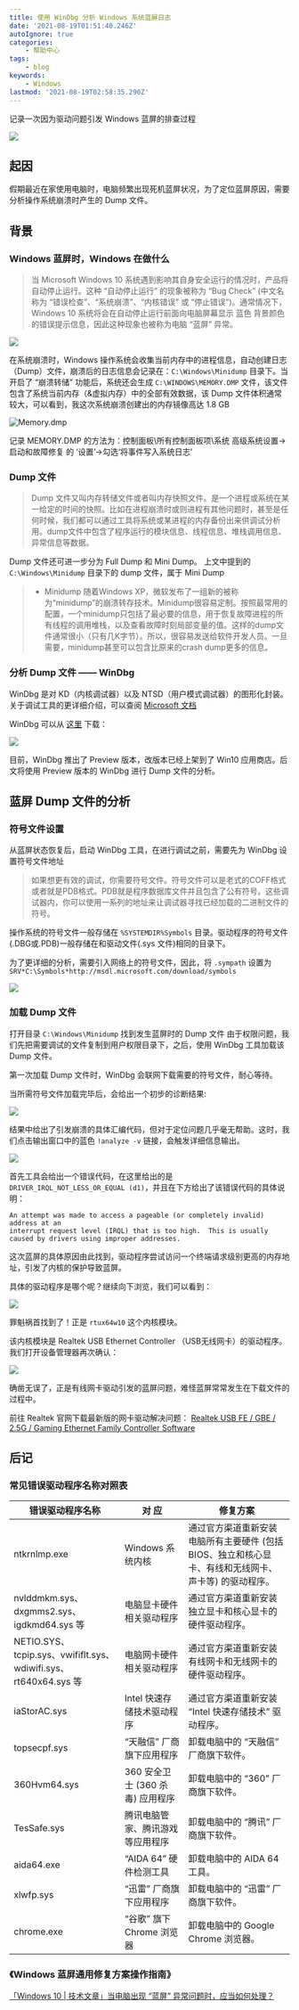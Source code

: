 ```yaml
---
title: 使用 WinDbg 分析 Windows 系统蓝屏日志
date: '2021-08-19T01:51:40.246Z'
autoIgnore: true
categories:
    - 帮助中心
tags:
    - blog
keywords:
    - Windows
lastmod: '2021-08-19T02:58:35.290Z'
---
```


记录一次因为驱动问题引发 Windows 蓝屏的排查过程

![](https://i.loli.net/2021/08/19/nuTkm8G1HesO6KM.png)

<!-- more -->

## 起因

假期最近在家使用电脑时，电脑频繁出现死机蓝屏状况，为了定位蓝屏原因，需要分析操作系统崩溃时产生的 Dump 文件。

## 背景

### Windows 蓝屏时，Windows 在做什么

> 当 Microsoft Windows 10 系统遇到影响其自身安全运行的情况时，产品将自动停止运行。这种 “自动停止运行” 的现象被称为 “Bug Check” (中文名称为 “错误检查”、“系统崩溃”、“内核错误” 或 “停止错误”)。通常情况下，Windows 10 系统将会在自动停止运行前面向电脑屏幕显示 蓝色 背景颜色的错误提示信息，因此这种现象也被称为电脑 “蓝屏” 异常。

![](https://i.loli.net/2021/08/19/cFkN4fVnrPwjH2e.png)

在系统崩溃时，Windows 操作系统会收集当前内存中的进程信息，自动创建日志（Dump）文件，崩溃后的日志信息会记录在：`C:\Windows\Minidump` 目录下。当开启了 “崩溃转储” 功能后，系统还会生成 `C:\WINDOWS\MEMORY.DMP` 文件，该文件包含了系统当前内存（&虚拟内存）中的全部有效数据，该 Dump 文件体积通常较大，可以看到，我这次系统崩溃创建出的内存镜像高达 1.8 GB

![Memory.dmp](https://i.loli.net/2021/08/19/um6d2FvBo7cLjnl.png)

记录 MEMORY.DMP 的方法为：控制面板\所有控制面板项\系统  高级系统设置→启动和故障修复 的 ‘设置’→勾选‘将事件写入系统日志’

### Dump 文件

> Dump 文件又叫内存转储文件或者叫内存快照文件。是一个进程或系统在某一给定的时间的快照。比如在进程崩溃时或则进程有其他问题时，甚至是任何时候，我们都可以通过工具将系统或某进程的内存备份出来供调试分析用。dump文件中包含了程序运行的模块信息、线程信息、堆栈调用信息、异常信息等数据。

Dump 文件还可进一步分为 Full Dump 和 Mini Dump。 上文中提到的 `C:\Windows\Minidump` 目录下的 dump 文件，属于 Mini Dump

> - Minidump 
>   随着Windows XP，微软发布了一组新的被称为“minidump”的崩溃转存技术。Minidump很容易定制。按照最常用的配置，一个minidump只包括了最必要的信息，用于恢复故障进程的所有线程的调用堆栈，以及查看故障时刻局部变量的值。这样的dump文件通常很小（只有几K字节）。所以，很容易发送给软件开发人员。一旦需要，minidump甚至可以包含比原来的crash dump更多的信息。

### 分析 Dump 文件 —— WinDbg

WinDbg 是对 KD（内核调试器）以及 NTSD（用户模式调试器）的图形化封装。
关于调试工具的更详细介绍，可以查阅 [Microsoft 文档](https://docs.microsoft.com/zh-cn/windows-hardware/drivers/debugger/)

WinDbg 可以从 [这里](https://docs.microsoft.com/en-us/windows-hardware/drivers/debugger/debugger-download-tools) 下载：

![](https://i.loli.net/2021/08/19/t2EWhPMraoTZmj8.png)

目前，WinDbg 推出了 Preview 版本，改版本已经上架到了 Win10 应用商店。后文将使用 Preview 版本的 WinDbg 进行 Dump 文件的分析。


## 蓝屏 Dump 文件的分析

### 符号文件设置

从蓝屏状态恢复后，启动 WinDbg 工具，在进行调试之前，需要先为 WinDbg 设置符号文件地址

> 如果想更有效的调试，你需要符号文件。符号文件可以是老式的COFF格式或者就是PDB格式。PDB就是程序数据库文件并且包含了公有符号。这些调试器内，你可以使用一系列的地址来让调试器寻找已经加载的二进制文件的符号。

操作系统的符号文件一般存储在 `%SYSTEMDIR%Symbols` 目录。驱动程序的符号文件(.DBG或.PDB)一般存储在和驱动文件(.sys 文件)相同的目录下。

为了更详细的分析，需要引入网络上的符号文件，因此，将 `.sympath` 设置为 `SRV*C:\Symbols*http://msdl.microsoft.com/download/symbols`

![](https://i.loli.net/2021/08/19/sietgAwSEq2KIvb.png)

### 加载 Dump 文件

打开目录 `C:\Windows\Minidump` 找到发生蓝屏时的 Dump 文件
由于权限问题，我们先把需要调试的文件复制到用户权限目录下，之后，使用 WinDbg 工具加载该 Dump 文件。

第一次加载 Dump 文件时，WinDbg 会联网下载需要的符号文件，耐心等待。

当所需符号文件加载完毕后，会给出一个初步的诊断结果:

![](https://i.loli.net/2021/08/19/yUVWu4PcATHlvq2.png)

结果中给出了引发崩溃的具体汇编代码，但对于定位问题几乎毫无帮助。这时，我们点击输出窗口中的蓝色 `!analyze -v` 链接，会触发详细信息输出。

![](https://i.loli.net/2021/08/19/OXcUeVaWSJjPE4s.png)

首先工具会给出一个错误代码，在这里给出的是 `DRIVER_IRQL_NOT_LESS_OR_EQUAL (d1)`，并且在下方给出了该错误代码的具体说明：

```text
An attempt was made to access a pageable (or completely invalid) address at an
interrupt request level (IRQL) that is too high.  This is usually
caused by drivers using improper addresses.
```

这次蓝屏的具体原因由此找到，驱动程序尝试访问一个终端请求级别更高的内存地址，引发了内核的保护导致蓝屏。

具体的驱动程序是哪个呢？继续向下浏览，我们可以看到：

![](https://i.loli.net/2021/08/19/xjqWVuObK4drCIy.png)

罪魁祸首找到了！正是 `rtux64w10` 这个内核模块。

该内核模块是 Realtek USB Ethernet Controller （USB无线网卡）的驱动程序。我们打开设备管理器再次确认：

![](https://i.loli.net/2021/08/19/KMdJos917L4DG3O.png)

确凿无误了，正是有线网卡驱动引发的蓝屏问题，难怪蓝屏常常发生在下载文件的过程中。

前往 Realtek 官网下载最新版的网卡驱动解决问题： [Realtek USB FE / GBE / 2.5G / Gaming Ethernet Family Controller Software](https://www.realtek.com/en/component/zoo/category/network-interface-controllers-10-100-1000m-gigabit-ethernet-usb-3-0-software)


## 后记

### 常见错误驱动程序名称对照表

| **错误驱动程序名称**                                         | **对 应**                        | **修复方案**                                                 |
| ------------------------------------------------------------ | -------------------------------- | ------------------------------------------------------------ |
| ntkrnlmp.exe                                                 | Windows 系统内核                 | 通过官方渠道重新安装电脑所有主要硬件 (包括 BIOS、独立和核心显卡、有线和无线网卡、声卡等) 的驱动程序。 |
| nvlddmkm.sys、dxgmms2.sys、igdkmd64.sys 等                   | 电脑显卡硬件相关驱动程序         | 通过官方渠道重新安装独立显卡和核心显卡的硬件驱动程序。       |
| NETIO.SYS、tcpip.sys、vwififlt.sys、wdiwifi.sys、rt640x64.sys 等 | 电脑网卡硬件相关驱动程序         | 通过官方渠道重新安装有线网卡和无线网卡的硬件驱动程序。       |
| iaStorAC.sys                                                 | Intel 快速存储技术驱动程序       | 通过官方渠道重新安装 “Intel 快速存储技术” 驱动程序。         |
| topsecpf.sys                                                 | “天融信” 厂商旗下应用程序        | 卸载电脑中的 “天融信” 厂商旗下软件。                         |
| 360Hvm64.sys                                                 | 360 安全卫士 (360 杀毒) 应用程序 | 卸载电脑中的 “360” 厂商旗下软件。                            |
| TesSafe.sys                                                  | 腾讯电脑管家、腾讯游戏等应用程序 | 卸载电脑中的 “腾讯” 厂商旗下软件。                           |
| aida64.exe                                                   | “AIDA 64” 硬件检测工具           | 卸载电脑中的 AIDA 64 工具。                                  |
| xlwfp.sys                                                    | “迅雷” 厂商旗下应用程序          | 卸载电脑中的 “迅雷” 厂商旗下软件。                           |
| chrome.exe                                                   | “谷歌” 旗下 Chrome 浏览器        | 卸载电脑中的 Google Chrome 浏览器。                          |

### 《Windows 蓝屏通用修复方案操作指南》

[「Windows 10 | 技术文章」当电脑出现 “蓝屏” 异常问题时，应当如何处理？](https://answers.microsoft.com/zh-hans/windows/forum/all/windows-10/c19cca52-9b8f-44e3-abfa-fbea7db68f48)
